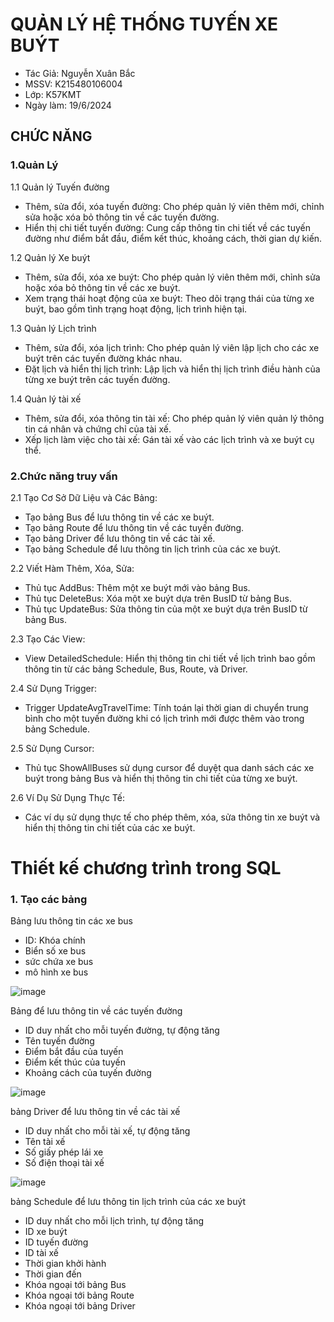 # QUẢN LÝ HỆ THỐNG TUYẾN XE BUÝT
- Tác Giả: Nguyễn Xuân Bắc
- MSSV: K215480106004
- Lớp: K57KMT
- Ngày làm: 19/6/2024
## CHỨC NĂNG
### 1.Quản Lý
1.1 Quản lý Tuyến đường

- Thêm, sửa đổi, xóa tuyến đường: Cho phép quản lý viên thêm mới, chỉnh sửa hoặc xóa bỏ thông tin về các tuyến đường.
- Hiển thị chi tiết tuyến đường: Cung cấp thông tin chi tiết về các tuyến đường như điểm bắt đầu, điểm kết thúc, khoảng cách, thời gian dự kiến.

1.2 Quản lý Xe buýt

- Thêm, sửa đổi, xóa xe buýt: Cho phép quản lý viên thêm mới, chỉnh sửa hoặc xóa bỏ thông tin về các xe buýt.
- Xem trạng thái hoạt động của xe buýt: Theo dõi trạng thái của từng xe buýt, bao gồm tình trạng hoạt động, lịch trình hiện tại.

1.3 Quản lý Lịch trình

- Thêm, sửa đổi, xóa lịch trình: Cho phép quản lý viên lập lịch cho các xe buýt trên các tuyến đường khác nhau.
- Đặt lịch và hiển thị lịch trình: Lập lịch và hiển thị lịch trình điều hành của từng xe buýt trên các tuyến đường.

1.4 Quản lý tài xế

- Thêm, sửa đổi, xóa thông tin tài xế: Cho phép quản lý viên quản lý thông tin cá nhân và chứng chỉ của tài xế.
- Xếp lịch làm việc cho tài xế: Gán tài xế vào các lịch trình và xe buýt cụ thể.

### 2.Chức năng truy vấn

2.1 Tạo Cơ Sở Dữ Liệu và Các Bảng:
- Tạo bảng Bus để lưu thông tin về các xe buýt.
- Tạo bảng Route để lưu thông tin về các tuyến đường.
- Tạo bảng Driver để lưu thông tin về các tài xế.
- Tạo bảng Schedule để lưu thông tin lịch trình của các xe buýt.

2.2 Viết Hàm Thêm, Xóa, Sửa:
- Thủ tục AddBus: Thêm một xe buýt mới vào bảng Bus.
- Thủ tục DeleteBus: Xóa một xe buýt dựa trên BusID từ bảng Bus.
- Thủ tục UpdateBus: Sửa thông tin của một xe buýt dựa trên BusID từ bảng Bus.

2.3 Tạo Các View:
- View DetailedSchedule: Hiển thị thông tin chi tiết về lịch trình bao gồm thông tin từ các bảng Schedule, Bus, Route, và Driver.

2.4 Sử Dụng Trigger:
- Trigger UpdateAvgTravelTime: Tính toán lại thời gian di chuyển trung bình cho một tuyến đường khi có lịch trình mới được thêm vào trong bảng Schedule.

2.5 Sử Dụng Cursor:
- Thủ tục ShowAllBuses sử dụng cursor để duyệt qua danh sách các xe buýt trong bảng Bus và hiển thị thông tin chi tiết của từng xe buýt.

2.6 Ví Dụ Sử Dụng Thực Tế:
- Các ví dụ sử dụng thực tế cho phép thêm, xóa, sửa thông tin xe buýt và hiển thị thông tin chi tiết của các xe buýt.

# Thiết kế chương trình trong SQL
### 1. Tạo các bảng
Bảng lưu thông tin các xe bus
- ID: Khóa chính
- Biển số xe bus
- sức chứa xe bus
- mô hình xe bus

![image](https://github.com/BacNguyen003/BTL_CSDL_QuanLyTuyenXe-Buyt/assets/170489566/b8d4800f-a96b-4dbc-a11f-9bfd6fc632c3)

Bảng để lưu thông tin về các tuyến đường
- ID duy nhất cho mỗi tuyến đường, tự động tăng
- Tên tuyến đường
- Điểm bắt đầu của tuyến
- Điểm kết thúc của tuyến
- Khoảng cách của tuyến đường

![image](https://github.com/BacNguyen003/BTL_CSDL_QuanLyTuyenXe-Buyt/assets/170489566/9ebc8a3f-8316-4e65-86d7-4fb651260573)

bảng Driver để lưu thông tin về các tài xế
- ID duy nhất cho mỗi tài xế, tự động tăng
- Tên tài xế
- Số giấy phép lái xe
- Số điện thoại tài xế

![image](https://github.com/BacNguyen003/BTL_CSDL_QuanLyTuyenXe-Buyt/assets/170489566/714c68fd-007e-4971-abba-cad7bc7b1a6b)

bảng Schedule để lưu thông tin lịch trình của các xe buýt
- ID duy nhất cho mỗi lịch trình, tự động tăng
- ID xe buýt
- ID tuyến đường
- ID tài xế
- Thời gian khởi hành
- Thời gian đến
- Khóa ngoại tới bảng Bus
- Khóa ngoại tới bảng Route
- Khóa ngoại tới bảng Driver






